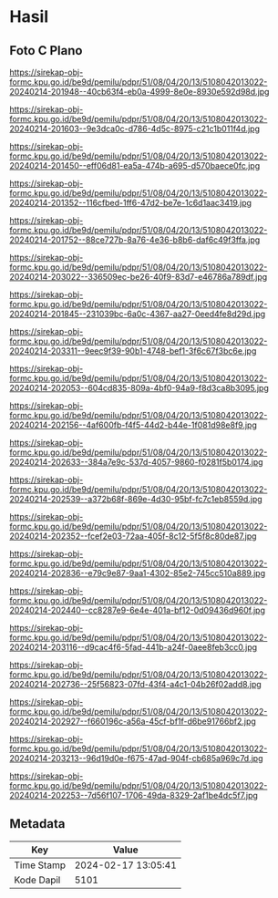 # Hasil

## Foto C Plano

https://sirekap-obj-formc.kpu.go.id/be9d/pemilu/pdpr/51/08/04/20/13/5108042013022-20240214-201948--40cb63f4-eb0a-4999-8e0e-8930e592d98d.jpg

https://sirekap-obj-formc.kpu.go.id/be9d/pemilu/pdpr/51/08/04/20/13/5108042013022-20240214-201603--9e3dca0c-d786-4d5c-8975-c21c1b011f4d.jpg

https://sirekap-obj-formc.kpu.go.id/be9d/pemilu/pdpr/51/08/04/20/13/5108042013022-20240214-201450--eff06d81-ea5a-474b-a695-d570baece0fc.jpg

https://sirekap-obj-formc.kpu.go.id/be9d/pemilu/pdpr/51/08/04/20/13/5108042013022-20240214-201352--116cfbed-1ff6-47d2-be7e-1c6d1aac3419.jpg

https://sirekap-obj-formc.kpu.go.id/be9d/pemilu/pdpr/51/08/04/20/13/5108042013022-20240214-201752--88ce727b-8a76-4e36-b8b6-daf6c49f3ffa.jpg

https://sirekap-obj-formc.kpu.go.id/be9d/pemilu/pdpr/51/08/04/20/13/5108042013022-20240214-203022--336509ec-be26-40f9-83d7-e46786a789df.jpg

https://sirekap-obj-formc.kpu.go.id/be9d/pemilu/pdpr/51/08/04/20/13/5108042013022-20240214-201845--231039bc-6a0c-4367-aa27-0eed4fe8d29d.jpg

https://sirekap-obj-formc.kpu.go.id/be9d/pemilu/pdpr/51/08/04/20/13/5108042013022-20240214-203311--9eec9f39-90b1-4748-bef1-3f6c67f3bc6e.jpg

https://sirekap-obj-formc.kpu.go.id/be9d/pemilu/pdpr/51/08/04/20/13/5108042013022-20240214-202053--604cd835-809a-4bf0-94a9-f8d3ca8b3095.jpg

https://sirekap-obj-formc.kpu.go.id/be9d/pemilu/pdpr/51/08/04/20/13/5108042013022-20240214-202156--4af600fb-f4f5-44d2-b44e-1f081d98e8f9.jpg

https://sirekap-obj-formc.kpu.go.id/be9d/pemilu/pdpr/51/08/04/20/13/5108042013022-20240214-202633--384a7e9c-537d-4057-9860-f0281f5b0174.jpg

https://sirekap-obj-formc.kpu.go.id/be9d/pemilu/pdpr/51/08/04/20/13/5108042013022-20240214-202539--a372b68f-869e-4d30-95bf-fc7c1eb8559d.jpg

https://sirekap-obj-formc.kpu.go.id/be9d/pemilu/pdpr/51/08/04/20/13/5108042013022-20240214-202352--fcef2e03-72aa-405f-8c12-5f5f8c80de87.jpg

https://sirekap-obj-formc.kpu.go.id/be9d/pemilu/pdpr/51/08/04/20/13/5108042013022-20240214-202836--e79c9e87-9aa1-4302-85e2-745cc510a889.jpg

https://sirekap-obj-formc.kpu.go.id/be9d/pemilu/pdpr/51/08/04/20/13/5108042013022-20240214-202440--cc8287e9-6e4e-401a-bf12-0d09436d960f.jpg

https://sirekap-obj-formc.kpu.go.id/be9d/pemilu/pdpr/51/08/04/20/13/5108042013022-20240214-203116--d9cac4f6-5fad-441b-a24f-0aee8feb3cc0.jpg

https://sirekap-obj-formc.kpu.go.id/be9d/pemilu/pdpr/51/08/04/20/13/5108042013022-20240214-202736--25f56823-07fd-43f4-a4c1-04b26f02add8.jpg

https://sirekap-obj-formc.kpu.go.id/be9d/pemilu/pdpr/51/08/04/20/13/5108042013022-20240214-202927--f660196c-a56a-45cf-bf1f-d6be91766bf2.jpg

https://sirekap-obj-formc.kpu.go.id/be9d/pemilu/pdpr/51/08/04/20/13/5108042013022-20240214-203213--96d19d0e-f675-47ad-904f-cb685a969c7d.jpg

https://sirekap-obj-formc.kpu.go.id/be9d/pemilu/pdpr/51/08/04/20/13/5108042013022-20240214-202253--7d56f107-1706-49da-8329-2af1be4dc5f7.jpg


## Metadata

| Key        | Value               |
| ---------- | ------------------- |
| Time Stamp | 2024-02-17 13:05:41 |
| Kode Dapil | 5101                |



